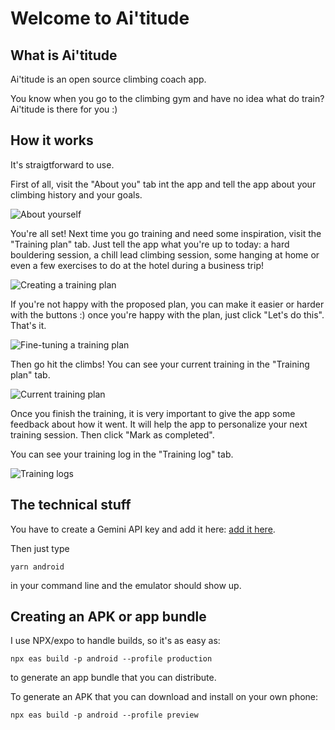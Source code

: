 # Welcome to Ai'titude

## What is Ai'titude

Ai'titude is an open source climbing coach app.

You know when you go to the climbing gym and have no idea what do train? Ai'titude is there for you :)

## How it works

It's straigtforward to use.


First of all, visit the "About you" tab int the app and tell the app about your climbing history and your goals.

![About yourself](https://raw.githubusercontent.com/quintao/climbingcoach/refs/heads/main/assets/images/docs/intro.png)


You're all set! Next time you go training and need some inspiration, visit the "Training plan" tab. Just tell the app what you're up to today: a hard bouldering session, a chill lead climbing session, some hanging at home or even a few exercises to do at the hotel during a business trip!

![Creating a training plan](https://raw.githubusercontent.com/quintao/climbingcoach/refs/heads/main/assets/images/docs/training1.png)


If you're not happy with the proposed plan, you can make it easier or harder with the buttons :) once you're happy with the plan, just click "Let's do this". That's it.

![Fine-tuning a training plan](https://raw.githubusercontent.com/quintao/climbingcoach/refs/heads/main/assets/images/docs/training2.png)


Then go hit the climbs! You can see your current training in the "Training plan" tab.


![Current training plan](https://raw.githubusercontent.com/quintao/climbingcoach/refs/heads/main/assets/images/docs/current.png)


Once you finish the training, it is very important to give the app some feedback about how it went. It will help the app to personalize your next training session. Then click "Mark as completed".

You can see your training log in the "Training log" tab.


![Training logs](https://raw.githubusercontent.com/quintao/climbingcoach/refs/heads/main/assets/images/docs/logs.png)



## The technical stuff

You have to create a Gemini API key and add it here:
[add it here](https://github.com/quintao/climbingcoach/blob/2b24252f4c5b8a529febcdd25c1fce62e89200b6/app/services/llm/gemini.ts#L17).

Then just type 
```
yarn android
```

in your command line and the emulator should show up.


## Creating an APK or app bundle

I use NPX/expo to handle builds, so it's as easy as:

```
npx eas build -p android --profile production
```

to generate an app bundle that you can distribute.

To generate an APK that you can download and install on your own phone:

```
npx eas build -p android --profile preview

```
